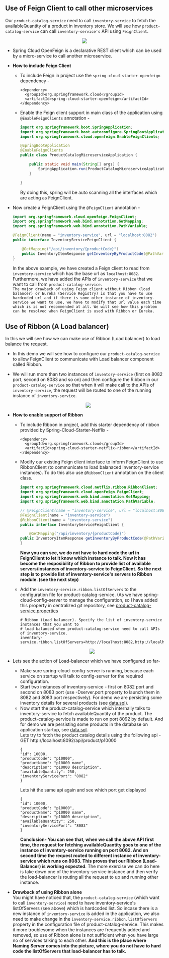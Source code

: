 ## Use of Feign Client to call other microservices
Our `product-catalog-service` need to call `inventory-service` to fetch the availableQuantity of a product in inventory store. We will see how `product-catalog-service` can call `inventory-service's` API using `FeignClient`.
<p align="center">
  <img src="https://github.com/thedevd/imageurls/blob/master/sprintboot/use-of-feignclient.png"/>
</p>

* Spring Cloud OpenFeign is a declarative REST client which can be used by a micro-service to call another microservice.
* **How to include Feign Client**
  * To include Feign in project use the `spring-cloud-starter-openfeign` dependency -
  
    ```
    <dependency>
      <groupId>org.springframework.cloud</groupId>
      <artifactId>spring-cloud-starter-openfeign</artifactId>
    </dependency>
    ```
  * Enable the Feign client support in main class of the application using `@EnableFeignClients` annotation -
    ```java
    import org.springframework.boot.SpringApplication;
    import org.springframework.boot.autoconfigure.SpringBootApplication;
    import org.springframework.cloud.openfeign.EnableFeignClients;

    @SpringBootApplication
    @EnableFeignClients
    public class ProductCatalogMicroserviceApplication {

	    public static void main(String[] args) {
		    SpringApplication.run(ProductCatalogMicroserviceApplication.class, args);
	    }

    }
    ```
    By doing this, spring will be auto scanning all the interfaces which are acting as FeignClient.
* Now create a FeignClient using the `@FeignClient` annotation -

    ```java
    import org.springframework.cloud.openfeign.FeignClient;
    import org.springframework.web.bind.annotation.GetMapping;
    import org.springframework.web.bind.annotation.PathVariable;

    @FeignClient(name = "inventory-service", url = "localhost:8082")
    public interface InventoryServiceFeignClient {

	    @GetMapping("/api/inventory/{productCode}")
	    public InventoryItemResponse getInventoryByProductCode(@PathVariable("productCode") String productCode);
    }
    ```
    In the above example, we have created a Feign client to read from `inventory-service` which has the base url as `localhost:8082`. Furthermore, we have added the APIs of `inventory-service` that we want to call from `product-catalog-service`.\
    `The major drawback of using Feign client without Ribbon (load balancer) or Eureka (Service Registry) is that you have to use hardcoded url and if there is some other instance of inventory-service we want to use, we have to modify that url value each time which is is not recommended at all. We will see how this problem can be resolved when FeignClient is used with Ribbon or Eureka.`

## Use of Ribbon (A Load balancer)
In this we will see how we can make use of Ribbon (Load balancer) to load balance the request.
* In this demo we will see how to configure our `product-catalog-service` to allow FeignClient to communicate with Load balancer component called Ribbon. 
* We will run more than two instances of `inventory-service` (first on 8082 port, second on 8083 and so on) and then configure the Ribbon in our `product-catalog-service` so that when it will make call to the APIs of `inventory-service`, the request will be routed to one of the running instance of `inventory-service`.
  <p align="center">
    <img src="https://github.com/thedevd/imageurls/blob/master/sprintboot/ribbon-load-balance-inventory-service.png">
  </p>
  
* **How to enable support of Ribbon**
  * To include Ribbon in project, add this starter dependency of ribbon provided by Spring-Cloud-Starter-Netflix -
    ```
    <dependency>
      <groupId>org.springframework.cloud</groupId>
      <artifactId>spring-cloud-starter-netflix-ribbon</artifactId>
    </dependency>
    ```
  * Modify our existing Feign client interface to inform FeignClient to use RibbonClient (to communicate to load balanaced inventory-service instances). To do this also use `@RibbonClient` annotation on the client class.
    ```java
    import org.springframework.cloud.netflix.ribbon.RibbonClient;
    import org.springframework.cloud.openfeign.FeignClient;
    import org.springframework.web.bind.annotation.GetMapping;
    import org.springframework.web.bind.annotation.PathVariable;

    // @FeignClient(name = "inventory-service", url = "localhost:8082")
    @FeignClient(name = "inventory-service")
    @RibbonClient(name = "inventory-service")
    public interface InventoryServiceFeignClient {
    
        @GetMapping("/api/inventory/{productCode}")
	public InventoryItemResponse getInventoryByProductCode(@PathVariable("productCode") String productCode);
    }
    ```
    
    **Now you can see, we do not have to hard code the url in FeignClient to let it know which instance to talk. Now it has become the resposibility of Ribbon to provide list of available servers/instances of inventory-service to FeignClient. So the next step is to provide list of inventory-service's servers to Ribbon module. (see the next step)**
  * Add the `inventory-service.ribbon.listOfServers` to the configuration file for product-catalog-service. (As we have spring-cloud-config-server to manage the configuration, so I have added this property in centralized git repository, see [product-catalog-service.properties](https://github.com/thedevd/ecom-microservices-config-repo/blob/master/product-catalog-service.properties) 
    ```
    # Ribbon (Load balancer). Specify the list of inventory-service instances that you want to 
    # load balanced when product-catalog-service need to call APIs of inventory-service.
    inventory-service.ribbon.listOfServers=http://localhost:8082,http://localhost:8083
    ```
    <p align="center">
     <img src="https://github.com/thedevd/imageurls/blob/master/sprintboot/enable-ribbon.png"/>
    </p>

 * Lets see the action of Load-balancer which we have configured so far-
   * Make sure spring-cloud-config-server is running, because each service on startup will talk to config-server for the required configuration.
   * Start two instances of inventory-service - first on 8082 port and second on 8083 port (use -Dserver.port property to launch them in 8082 and 8083 port respectively). For demo we are persisting some inventory details for several products (see [data.sql](https://github.com/thedevd/techBlog/blob/master/springboot/microservices/inventory-microservice/src/main/resources/data.sql)).
   * Now start the product-catalog-service which internally talks to inventory-service to fetch availableQuantity of the product. The product-catalog-service is made to run on port 8092 by default. And for demo we are persisting some products in the database on application startup, see [data.sql](https://github.com/thedevd/techBlog/blob/master/springboot/microservices/product-catalog-microservice/src/main/resources/data.sql).\
     Lets try to fetch the product catalog details using the following api -\
     GET http://localhost:8092/api/product/p10000
     ```
     {
     "id": 10000,
     "productCode": "p10000",
     "productName": "p10000 name",
     "description": "p10000 description",
     "availableQuantity": 250,
     "inventoryServicePort": "8082"
     }
     ```
     Lets hit the same api again and see which port get displayed 
     ```
     {
     "id": 10000,
     "productCode": "p10000",
     "productName": "p10000 name",
     "description": "p10000 description",
     "availableQuantity": 250,
     "inventoryServicePort": "8083"
     }
     ```
     **Conclusion- You can see that, when we call the above API first time, the request for fetching availableQuantity goes to one of the instance of inventory-service running on port 8082. And on second time the request routed to different instance of inventory-service which runs on 8083. This proves that our Ribbon (Load-Balancer) is working expected**. The more exercise we can do here is take down one of the inventory-service instance and then verify the load-balancer is routing all the request to up and running other instance.
     
* **Drawback of using Ribbon alone**\
 You might have noticed that, the `product-catalog-service` (which want to call `inventory-service`) need to have inventory-service's listOfServers (see above) which is hardcoded list. So incase there is a new instance of `inventory-service` is added in the application, we also need to make change in the `inventory-service.ribbon.listOfServers` property in the configuration file of product-catalog-service. This makes it more troublesome when the instances are frequently added and removed, so use of Ribbon alone is not sufficient when you have large no of services talking to each other. **And this is the place where Naming Server comes into the picture, where you do not have to hard code the listOfServers that load-balancer has to talk.**
